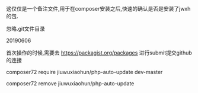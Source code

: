 




这仅仅是一个备注文件,用于在composer安装之后,快速的确认是否是安装了jwxh的包.

忽略.git文件目录

20190606


首次操作的时候,需要去
https://packagist.org/packages
进行submit提交github的连接

composer72 require jiuwuxiaohun/php-auto-update dev-master

composer72 remove jiuwuxiaohun/php-auto-update

